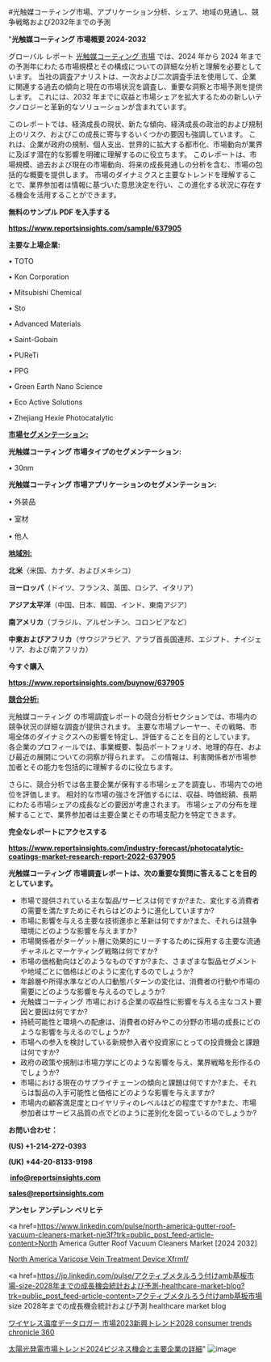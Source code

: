 #光触媒コーティング市場、アプリケーション分析、シェア、地域の見通し、競争戦略および2032年までの予測

"<strong>光触媒コーティング 市場概要 2024-2032</strong>

グローバル レポート <a href=https://www.reportsinsights.com/sample/637905>光触媒コーティング 市場</a> では、2024 年から 2024 年までの予測年にわたる市場規模とその構成についての詳細な分析と理解を必要としています。 当社の調査アナリストは、一次および二次調査手法を使用して、企業に関連する過去の傾向と現在の市場状況を調査し、重要な洞察と市場予測を提供します。 これには、2032 年までに収益と市場シェアを拡大​​するための新しいテクノロジーと革新的なソリューションが含まれています。

このレポートでは、経済成長の現状、新たな傾向、経済成長の政治的および規制上のリスク、およびこの成長に寄与するいくつかの要因も強調しています。 これは、企業が政府の規制、個人支出、世界的に拡大する都市化、市場動向が業界に及ぼす潜在的な影響を明確に理解するのに役立ちます。 このレポートは、市場規模、過去および現在の市場動向、将来の成長見通しの分析を含む、市場の包括的な概要を提供します。 市場のダイナミクスと主要なトレンドを理解することで、業界参加者は情報に基づいた意思決定を行い、この進化する状況に存在する機会を活用することができます。

<strong><b>無料のサンプル PDF を入手する</b></strong>

<a href=https://www.reportsinsights.com/sample/637905><strong><u>https://www.reportsinsights.com/sample/637905</u></strong></a>

<strong>主要な上場企業:</strong>

• TOTO

• Kon Corporation

• Mitsubishi Chemical

• Sto

• Advanced Materials

• Saint-Gobain

• PUReTi

• PPG

• Green Earth Nano Science

• Eco Active Solutions

• Zhejiang Hexie Photocatalytic

<strong><u>市場セグメンテーション</u></strong><strong><u>:</u></strong>

<strong>光触媒コーティング 市場タイプのセグメンテーション:</strong>

• 30nm

<strong>光触媒コーティング 市場アプリケーションのセグメンテーション:</strong>

• 外装品

• 室材

• 他人

<strong><u>地域別</u></strong><strong><u>:</u></strong>

<strong>北米</strong>（米国、カナダ、およびメキシコ）

<strong>ヨーロッパ</strong>（ドイツ、フランス、英国、ロシア、イタリア）

<strong>アジア太平洋</strong>（中国、日本、韓国、インド、東南アジア）

<strong>南アメリカ</strong>（ブラジル、アルゼンチン、コロンビアなど）

<strong>中東およびアフリカ</strong>（サウジアラビア、アラブ首長国連邦、エジプト、ナイジェリア、および南アフリカ）

<strong>今すぐ購入</strong>

<a href=https://www.reportsinsights.com/buynow/637905><strong><u>https://www.reportsinsights.com/buynow/637905</u></strong></a>

<strong><u>競合分析:</u></strong>

光触媒コーティング の市場調査レポートの競合分析セクションでは、市場内の競争状況の詳細な調査が提供されます。 主要な市場プレーヤー、その戦略、市場全体のダイナミクスへの影響を特定し、評価することを目的としています。 各企業のプロフィールでは、事業概要、製品ポートフォリオ、地理的存在、および最近の展開についての洞察が得られます。 この情報は、利害関係者が市場参加者とその能力を包括的に理解するのに役立ちます。

さらに、競合分析では各主要企業が保有する市場シェアを調査し、市場内での地位を評価します。 相対的な市場の強さを評価するには、収益、時価総額、長期にわたる市場シェアの成長などの要因が考慮されます。 市場シェアの分布を理解することで、業界参加者は主要企業とその市場支配力を特定できます。

<strong>完全なレポートにアクセスする</strong>

<a href=https://www.reportsinsights.com/industry-forecast/photocatalytic-coatings-market-research-report-2022-637905><strong><u><b>https://www.reportsinsights.com/industry-forecast/photocatalytic-coatings-market-research-report-2022-637905</b></u></strong></a>

<strong><b>光触媒コーティング 市場調査レポートは、次の重要な質問に答えることを目的としています。</b></strong>
<ul>
  <li>市場で提供されている主な製品/サービスは何ですか?また、変化する消費者の需要を満たすためにそれらはどのように進化していますか?</li>
  <li>市場に影響を与える主要な技術進歩と革新は何ですか?また、それらは競争環境にどのような影響を与えますか?</li>
  <li>市場関係者がターゲット層に効果的にリーチするために採用する主要な流通チャネルとマーケティング戦略は何ですか?</li>
  <li>市場の価格動向はどのようなものですか?また、さまざまな製品セグメントや地域ごとに価格はどのように変化するのでしょうか?</li>
  <li>年齢層や所得水準などの人口動態パターンの変化は、消費者の行動や市場の需要にどのような影響を与えるのでしょうか?</li>
  <li>光触媒コーティング 市場における企業の収益性に影響を与える主なコスト要因と要因は何ですか?</li>
  <li>持続可能性と環境への配慮は、消費者の好みやこの分野の市場の成長にどのような影響を与えるのでしょうか?</li>
  <li>市場への参入を検討している新規参入者や投資家にとっての投資機会と課題は何ですか?</li>
  <li>政府の政策や規制は市場力学にどのような影響を与え、業界戦略を形作るのでしょうか?</li>
  <li>市場における現在のサプライチェーンの傾向と課題は何ですか?また、それらは製品の入手可能性と価格にどのような影響を与えますか?</li>
  <li>市場内の顧客満足度とロイヤリティのレベルはどの程度ですか?また、市場参加者はサービス品質の点でどのように差別化を図っているのでしょうか?</li>
</ul>
<strong>お問い合わせ：</strong>

<strong>(US) +1-214-272-0393</strong>

<strong>(UK) +44-20-8133-9198</strong>

<strong> </strong><a href=info@reportsinsights.com><strong><u>info@reportsinsights.com</u></strong></a>

<a href=sales@reportsinsights.com><strong><u>sales@reportsinsights.com</u></strong></a>

<strong>アンセレ アンデレン ベリヒテ</strong>

<a href=https://www.linkedin.com/pulse/north-america-gutter-roof-vacuum-cleaners-market-nje3f?trk=public_post_feed-article-content>North America Gutter Roof Vacuum Cleaners Market [2024 2032]</a>

<a href=https://www.linkedin.com/pulse/north-america-varicose-vein-treatment-device-xfrmf/>North America Varicose Vein Treatment Device Xfrmf/</a>

<a href=https://jp.linkedin.com/pulse/アクティブメタルろう付けamb基板市場-size-2028年までの成長機会統計および予測-healthcare-market-blog?trk=public_post_feed-article-content>アクティブメタルろう付けamb基板市場 size 2028年までの成長機会統計および予測 healthcare market blog</a>

<a href=https://www.linkedin.com/pulse/ワイヤレス温度データロガー-市場2023新興トレンド2028-consumer-trends-chronicle-360/>ワイヤレス温度データロガー 市場2023新興トレンド2028 consumer trends chronicle 360</a>

<a href=https://www.linkedin.com/pulse/太陽光発電市場トレンド2024ビジネス機会と主要企業の詳細-infopulse-daily-360-hupgf/>太陽光発電市場トレンド2024ビジネス機会と主要企業の詳細</a>"
![image](https://github.com/ahaan12367/RIMarket24/assets/158471582/582dd69a-3e17-43f1-90c7-a89c6d123d07)
